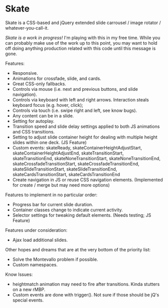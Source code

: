 Skate
=====

Skate is a CSS-based and jQuery extended slide carrousel / image rotator / whatever-you-call-it.

*Skate is a work in progress!* I'm playing with this in my free time.  While you can probably make use of the work up to this point, you may want to hold off doing anything production related with this code until this message is gone.

Features:
* Responsive.
* Animations for crossfade, slide, and cards.
* Great CSS-only fallbacks.
* Controls via mouse (i.e. next and previous buttons, and slide navigation).
* Controls via keyboard with left and right arrows. Interaction steals keyboard focus (e.g. hover, click);
* Controls via touch (i.e. swipe right and left, see know bugs).
* Any content can be in a slide.
* Setting for autoplay.
* Transition speed and slide delay settings applied to both JS animations and CSS transitions.
* Setting to adjust slide container height for dealing with multiple height slides within one deck. (JS Feature)
* Custom events: skateReady, skateContainerHeightAdjustStart, skateContainerHeightAdjustEnd, skateTransitionStart, skateTransitionEnd, skateNoneTransitionStart, skateNoneTransitionEnd, skateCrossfadeTransitionStart, skateCrossfadeTransitionEnd, skateSlideTransitionStart, skateSlideTransitionEnd, skateCardsTransitionStart, skateCardsTransitionEnd
* Create navigation in JS or reuse CSS navigation elements. (Implemented for create / merge but may need more options)

Features to implement in no particular order:
* Progress bar for current slide duration.
* Container classes change to indicate current activity.
* Selector settings for tweaking default elements. (Needs testing; JS Feature)

Features under consideration:
* Ajax load additional slides.

Other hopes and dreams that are at the very bottom of the priority list:
* Solve the Montevallo problem if possible.
* Custom namespaces.

Know Issues:
* heightmatch animation may need to fire after transitions.  Kinda stutters on a new rMBP.
* Custom events are done with trigger().  Not sure if those should be jQ's special events.
